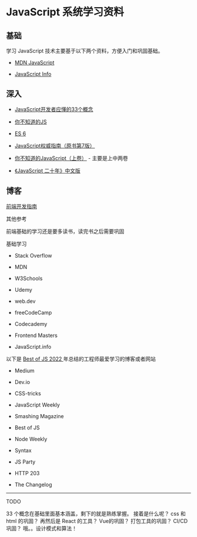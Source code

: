 # JavaScript 系统学习资料



## 基础

学习 JavaScript 技术主要基于以下两个资料，方便入门和巩固基础。

* [MDN JavaScript](https://developer.mozilla.org/zh-CN/docs/Web/JavaScript)

* [JavaScript Info](https://zh.javascript.info/)

## 深入

* [JavaScript开发者应懂的33个概念](https://github.com/stephentian/33-js-concepts?tab=readme-ov-file)

* [你不知道的JS](https://github.com/getify/You-Dont-Know-JS)

* [ES 6](https://wangdoc.com/es6/intro)

* [JavaScript权威指南（原书第7版）](https://book.douban.com/subject/35396470/)

* [你不知道的JavaScript（上卷）](https://book.douban.com/subject/26351021/) - 主要是上中两卷

* [《JavaScript 二十年》中文版](https://github.com/doodlewind/jshistory-cn)

## 博客

[前端开发指南](https://github.com/icepy/Front-End-Develop-Guide)

其他参考

前端基础的学习还是要多读书，读完书之后需要巩固

基础学习

* Stack Overflow

* MDN

* W3Schools

* Udemy

* web.dev

* freeCodeCamp

* Codecademy

* Frontend Masters

* JavaScript.info

以下是 [Best of JS 2022 ](https://2022.stateofjs.com/en-US/resources/#blogs_news_magazines)年总结的工程师最爱学习的博客或者网站

* Medium

* Dev.io

* CSS-tricks

* JavaScript Weekly

* Smashing Magazine

* Best of JS

* Node Weekly

* Syntax

* JS Party

* HTTP 203

* The Changelog

***

TODO

33 个概念在基础里面基本涵盖，剩下的就是熟练掌握。
接着是什么呢？
css 和 html 的巩固？
再然后是 React 的工具？
Vue的巩固？
打包工具的巩固？
CI/CD 巩固？
哦。。设计模式和算法！
